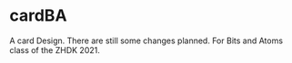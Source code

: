 # cardBA
A card Design.
There are still some changes planned.
For Bits and Atoms class of the ZHDK 2021.
